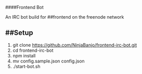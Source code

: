 ##\#\#Frontend Bot

An IRC bot build for ##frontend on the freenode network

##Setup
--------------

1. git clone https://github.com/NinjaBanjo/frontend-irc-bot.git
2. cd frontend-irc-bot
2. npm install
3. mv config.sample.json config.json
4. ./start-bot.sh